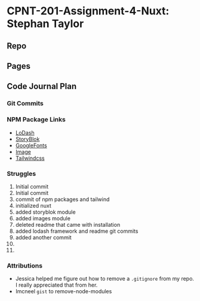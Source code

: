 # CPNT-201-Assignment-4-Nuxt: Stephan Taylor

## Repo

## Pages

## Code Journal Plan

### Git Commits

### NPM Package Links

- [LoDash](https://github.com/cipami/nuxt-lodash#readme)
- [StoryBlok](https://github.com/storyblok/storyblok-nuxt)
- [GoogleFonts](https://github.com/nuxt-community/google-fonts-module)
- [Image](https://image.nuxtjs.org/)
- [Tailwindcss](https://tailwindcss.nuxtjs.org/)

### Struggles

1. Initial commit
2. Initial commit
3. commit of npm packages and tailwind
4. initialized nuxt
5. added storyblok module
6. added images module
7. deleted readme that came with installation
8. added lodash framework and readme git commits
9. added another commit
10.
11.

### Attributions

- Jessica helped me figure out how to remove a `.gitignore` from my repo. I really appreciated that from her.
- Imcneel `gist` to remove-node-modules
